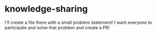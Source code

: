 # knowledge-sharing
I'll create a file there with a small problem statement! I want everyone to participate and solve that problem and create a PR!
